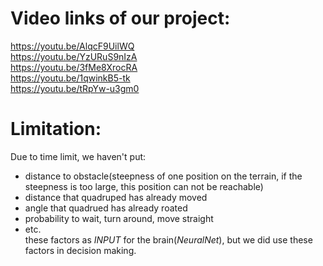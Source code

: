 # Video links of our project:
https://youtu.be/AlqcF9UilWQ \
https://youtu.be/YzURuS9nIzA \
https://youtu.be/3fMe8XrocRA \
https://youtu.be/1qwinkB5-tk \
https://youtu.be/tRpYw-u3gm0

# Limitation:
Due to time limit, we haven't put:
 - distance to obstacle(steepness of one position on the terrain, if the steepness is too large, this position can not be reachable)
 - distance that quadruped has already moved
 - angle that quadrued has already roated
 - probability to wait, turn around, move straight
 - etc. \
these factors as *INPUT* for the brain(*NeuralNet*), but we did use these factors in decision making.

